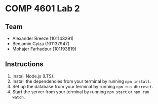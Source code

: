 # COMP 4601 Lab 2

## Team

- Alexander Breeze (101143291)
- Benjamin Cyiza (101137947)
- Mohajer Farhadpur (101193819)

## Instructions

1. Install Node.js (LTS).
2. Install the dependencies from your terminal by running `npm install`.
3. Set up the database from your terminal by running `npm run db:reset`.
4. Start the server from your terminal by running `npm start` or `npm run watch`.
